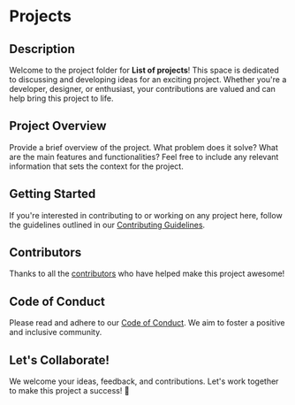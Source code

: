 
# Projects

## Description

Welcome to the project folder for **List of projects**! This space is dedicated to discussing and developing ideas for an exciting project. Whether you're a developer, designer, or enthusiast, your contributions are valued and can help bring this project to life.

## Project Overview

Provide a brief overview of the project. What problem does it solve? What are the main features and functionalities? Feel free to include any relevant information that sets the context for the project.

## Getting Started

If you're interested in contributing to or working on any project here, follow the guidelines outlined in our [Contributing Guidelines](../CONTRIBUTING.md).

## Contributors

Thanks to all the [contributors](https://github.com/MichealCodez/awesome-project-ideas/graphs/contributors) who have helped make this project awesome!

## Code of Conduct

Please read and adhere to our [Code of Conduct](../CODE_OF_CONDUCT.md). We aim to foster a positive and inclusive community.

## Let's Collaborate!

We welcome your ideas, feedback, and contributions. Let's work together to make this project a success! 🚀
